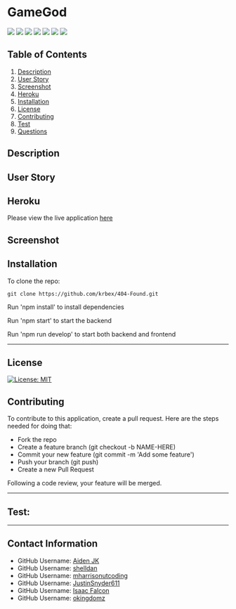 # GameGod

<p> 
    <img src="https://img.shields.io/badge/-JavaScript-purple" />
    <img src="https://img.shields.io/badge/-Node-green" />
    <img src="https://img.shields.io/badge/-Express.js-blue" />
    <img src="https://img.shields.io/badge/-Mongoose-yellow" />
    <img src="https://img.shields.io/badge/-Stripe-red" />
    <img src="https://img.shields.io/badge/-Graphql-green" />
    <img src="https://img.shields.io/badge/-React-blue" />
</p>


## Table of Contents
1. [Description](#description)
2. [User Story](#user-story)
3. [Screenshot](#screenshot)
4. [Heroku](#heroku)
5. [Installation](#installation)
6. [License](#license)
7. [Contributing](#contributing)
8. [Test](#test)
9. [Questions](#contact-information)

## Description


## User Story


## Heroku
Please view the live application [here]()

## Screenshot


## Installation
To clone the repo:
```
git clone https://github.com/krbex/404-Found.git
``` 
Run 'npm install' to install dependencies

Run 'npm start' to start the backend

Run 'npm run develop' to start both backend and frontend

---

## License
[![License: MIT](https://img.shields.io/badge/License-MIT-blue.svg)](https://opensource.org/licenses/MIT) 

## Contributing 
To contribute to this application, create a pull request.
Here are the steps needed for doing that:
- Fork the repo
- Create a feature branch (git checkout -b NAME-HERE)
- Commit your new feature (git commit -m 'Add some feature')
- Push your branch (git push)
- Create a new Pull Request

Following a code review, your feature will be merged.

---

## Test:


---

## Contact Information
* GitHub Username: [Aiden JK](https://github.com/krbex)
* GitHub Username: [shelldan](https://github.com/shelldan)
* GitHub Username: [mharrisonutcoding](https://github.com/mharrisonutcoding)
* GitHub Username: [JustinSnyder611](https://github.com/JustinSnyder611)
* GitHub Username: [Isaac Falcon](https://github.com/IsaacFalcon)
* GitHub Username: [okingdomz](https://github.com/okingdomz)

